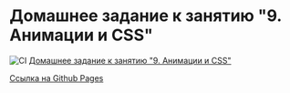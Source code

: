 # Домашнее задание к занятию "9. Анимации и CSS"

![CI](https://github.com/pingAST/ahj-homeworks-anim/actions/workflows/web.yml/badge.svg) [Домашнее задание к занятию "9. Анимации и CSS"](https://github.com/netology-code/ahj-homeworks/tree/video/anim)

[Cсылка на Github Pages](https://pingast.github.io/ahj-homeworks-anim/)
